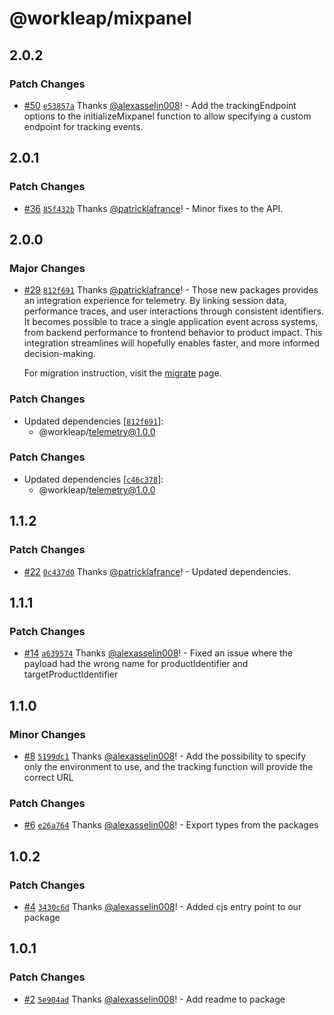 # @workleap/mixpanel

## 2.0.2

### Patch Changes

- [#50](https://github.com/workleap/wl-telemetry/pull/50) [`e53857a`](https://github.com/workleap/wl-telemetry/commit/e53857a6c1ba13894f643076f3675dc2b61a9cc5) Thanks [@alexasselin008](https://github.com/alexasselin008)! - Add the trackingEndpoint options to the initializeMixpanel function to allow specifying a custom endpoint for tracking events.

## 2.0.1

### Patch Changes

- [#36](https://github.com/workleap/wl-telemetry/pull/36) [`85f432b`](https://github.com/workleap/wl-telemetry/commit/85f432bb1c45433d24a765da7249fef4abb949d4) Thanks [@patricklafrance](https://github.com/patricklafrance)! - Minor fixes to the API.

## 2.0.0

### Major Changes

- [#29](https://github.com/workleap/wl-telemetry/pull/29) [`812f691`](https://github.com/workleap/wl-telemetry/commit/812f691676c60a7748b0db87e38e3b86591e2a85) Thanks [@patricklafrance](https://github.com/patricklafrance)! - Those new packages provides an integration experience for telemetry. By linking session data, performance traces, and user interactions through consistent identifiers. It becomes possible to trace a single application event across systems, from backend performance to frontend behavior to product impact. This integration streamlines will hopefully enables faster, and more informed decision-making.

  For migration instruction, visit the [migrate](https://workleap.github.io/wl-telemetry/introduction/migrate/) page.

### Patch Changes

- Updated dependencies [[`812f691`](https://github.com/workleap/wl-telemetry/commit/812f691676c60a7748b0db87e38e3b86591e2a85)]:
  - @workleap/telemetry@1.0.0

### Patch Changes

- Updated dependencies [[`c46c378`](https://github.com/workleap/wl-telemetry/commit/c46c3783079835063d1969f547b0d4947d7bd573)]:
  - @workleap/telemetry@1.0.0

## 1.1.2

### Patch Changes

- [#22](https://github.com/workleap/wl-telemetry/pull/22) [`0c437d0`](https://github.com/workleap/wl-telemetry/commit/0c437d055a2f0fcdfd5130a9a2239631d6cdfc4d) Thanks [@patricklafrance](https://github.com/patricklafrance)! - Updated dependencies.

## 1.1.1

### Patch Changes

- [#14](https://github.com/workleap/wl-telemetry/pull/14) [`a639574`](https://github.com/workleap/wl-telemetry/commit/a639574d5d9f1f3a4227db6e356e6a71fad6af1d) Thanks [@alexasselin008](https://github.com/alexasselin008)! - Fixed an issue where the payload had the wrong name for productIdentifier and targetProductIdentifier

## 1.1.0

### Minor Changes

- [#8](https://github.com/workleap/wl-telemetry/pull/8) [`5199dc1`](https://github.com/workleap/wl-telemetry/commit/5199dc1cce5d9ab05c0cda84be2ac81cdf6a9456) Thanks [@alexasselin008](https://github.com/alexasselin008)! - Add the possibility to specify only the environment to use, and the tracking function will provide the correct URL

### Patch Changes

- [#6](https://github.com/workleap/wl-telemetry/pull/6) [`e26a764`](https://github.com/workleap/wl-telemetry/commit/e26a764282f881b4ab50009db1f88879e8a02776) Thanks [@alexasselin008](https://github.com/alexasselin008)! - Export types from the packages

## 1.0.2

### Patch Changes

- [#4](https://github.com/workleap/wl-telemetry/pull/4) [`3430c6d`](https://github.com/workleap/wl-telemetry/commit/3430c6dc2ccf381a96f8d1d03e7f695670d9e9d2) Thanks [@alexasselin008](https://github.com/alexasselin008)! - Added cjs entry point to our package

## 1.0.1

### Patch Changes

- [#2](https://github.com/workleap/wl-telemetry/pull/2) [`5e904ad`](https://github.com/workleap/wl-telemetry/commit/5e904ad5117d86d0d7e7a727bfabe3f2db427f62) Thanks [@alexasselin008](https://github.com/alexasselin008)! - Add readme to package
